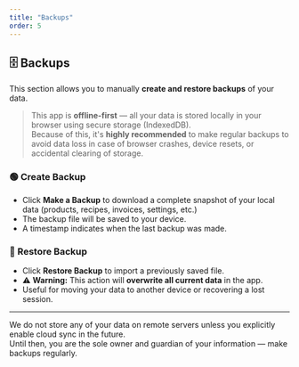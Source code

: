 ```yaml
---
title: "Backups"
order: 5
---
```


## 🗄️ Backups

This section allows you to manually **create and restore backups** of your data.

> This app is **offline-first** — all your data is stored locally in your browser using secure storage (IndexedDB).  
> Because of this, it's **highly recommended** to make regular backups to avoid data loss in case of browser crashes, device resets, or accidental clearing of storage.

### 🟢 Create Backup

- Click **Make a Backup** to download a complete snapshot of your local data (products, recipes, invoices, settings, etc.)
- The backup file will be saved to your device.
- A timestamp indicates when the last backup was made.

### 🔴 Restore Backup

- Click **Restore Backup** to import a previously saved file.
- ⚠️ **Warning:** This action will **overwrite all current data** in the app.
- Useful for moving your data to another device or recovering a lost session.

---

We do not store any of your data on remote servers unless you explicitly enable cloud sync in the future.  
Until then, you are the sole owner and guardian of your information — make backups regularly.
